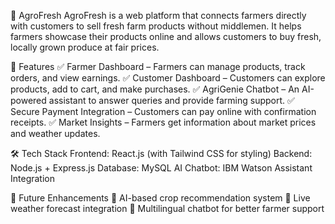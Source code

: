 🌾 AgroFresh
AgroFresh is a web platform that connects farmers directly with customers to sell fresh farm products without middlemen. It helps farmers showcase their products online and allows customers to buy fresh, locally grown produce at fair prices.

🚀 Features
✅ Farmer Dashboard – Farmers can manage products, track orders, and view earnings.
✅ Customer Dashboard – Customers can explore products, add to cart, and make purchases.
✅ AgriGenie Chatbot – An AI-powered assistant to answer queries and provide farming support.
✅ Secure Payment Integration – Customers can pay online with confirmation receipts.
✅ Market Insights – Farmers get information about market prices and weather updates.

🛠 Tech Stack
Frontend: React.js (with Tailwind CSS for styling)
Backend: Node.js + Express.js
Database: MySQL
AI Chatbot: IBM Watson Assistant Integration

📌 Future Enhancements
🔹 AI-based crop recommendation system
🔹 Live weather forecast integration
🔹 Multilingual chatbot for better farmer support
